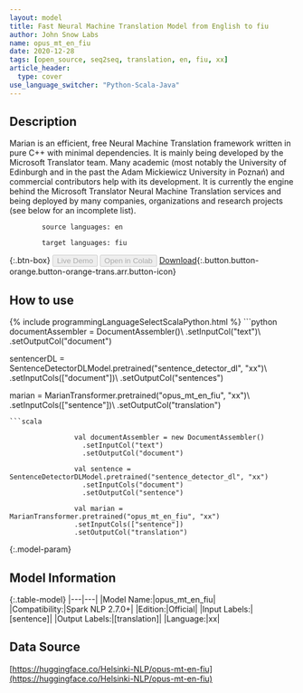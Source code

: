 ```yaml
---
layout: model
title: Fast Neural Machine Translation Model from English to fiu
author: John Snow Labs
name: opus_mt_en_fiu
date: 2020-12-28
tags: [open_source, seq2seq, translation, en, fiu, xx]
article_header:
  type: cover
use_language_switcher: "Python-Scala-Java"
---
```


## Description

Marian is an efficient, free Neural Machine Translation framework written in pure C++ with minimal dependencies. It is mainly being developed by the Microsoft Translator team. Many academic (most notably the University of Edinburgh and in the past the Adam Mickiewicz University in Poznań) and commercial contributors help with its development.
            It is currently the engine behind the Microsoft Translator Neural Machine Translation services and being deployed by many companies, organizations and research projects (see below for an incomplete list).

            source languages: en

            target languages: fiu

{:.btn-box}
<button class="button button-orange" disabled>Live Demo</button>
<button class="button button-orange" disabled>Open in Colab</button>
[Download](https://s3.amazonaws.com/auxdata.johnsnowlabs.com/public/models/opus_mt_en_fiu_xx_2.7.0_2.4_1609168517010.zip){:.button.button-orange.button-orange-trans.arr.button-icon}

## How to use



<div class="tabs-box" markdown="1">
{% include programmingLanguageSelectScalaPython.html %}
```python
documentAssembler = DocumentAssembler()\ 
 .setInputCol("text")\ 
 .setOutputCol("document")

 sentencerDL = SentenceDetectorDLModel.pretrained("sentence_detector_dl", "xx")\ 
 .setInputCols(["document"])\ 
 .setOutputCol("sentences")

 marian = MarianTransformer.pretrained("opus_mt_en_fiu", "xx")\ 
 .setInputCols(["sentence"])\ 
 .setOutputCol("translation")
```
```scala

                val documentAssembler = new DocumentAssembler()
                  .setInputCol("text")
                  .setOutputCol("document")

                val sentence = SentenceDetectorDLModel.pretrained("sentence_detector_dl", "xx")
                  .setInputCols("document")
                  .setOutputCol("sentence")

                val marian = MarianTransformer.pretrained("opus_mt_en_fiu", "xx")
                .setInputCols(["sentence"])
                .setOutputCol("translation")
```
</div>

{:.model-param}
## Model Information

{:.table-model}
|---|---|
|Model Name:|opus_mt_en_fiu|
|Compatibility:|Spark NLP 2.7.0+|
|Edition:|Official|
|Input Labels:|[sentence]|
|Output Labels:|[translation]|
|Language:|xx|

## Data Source

[https://huggingface.co/Helsinki-NLP/opus-mt-en-fiu](https://huggingface.co/Helsinki-NLP/opus-mt-en-fiu)